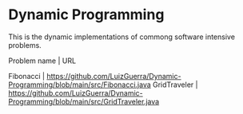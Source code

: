 # Dynamic Programming

This is the dynamic implementations of commong software intensive problems.

Problem name | URL

Fibonacci | https://github.com/LuizGuerra/Dynamic-Programming/blob/main/src/Fibonacci.java
GridTraveler | https://github.com/LuizGuerra/Dynamic-Programming/blob/main/src/GridTraveler.java

